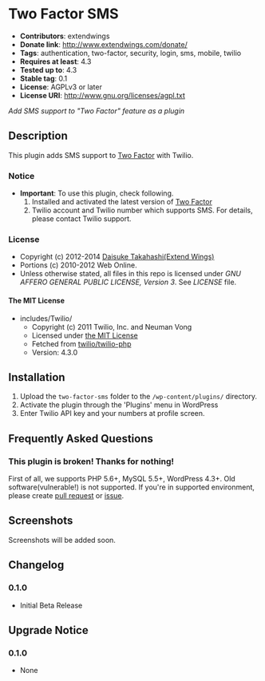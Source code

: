 # Two Factor SMS
* **Contributors**: extendwings
* **Donate link**: http://www.extendwings.com/donate/
* **Tags**: authentication, two-factor, security, login, sms, mobile, twilio
* **Requires at least**: 4.3
* **Tested up to**: 4.3
* **Stable tag**: 0.1
* **License**: AGPLv3 or later
* **License URI**: http://www.gnu.org/licenses/agpl.txt

*Add SMS support to "Two Factor" feature as a plugin*

## Description

This plugin adds SMS support to [Two Factor](https://wordpress.org/plugins/two-factor/) with Twilio.

### Notice
* **Important**: To use this plugin, check following.
	1. Installed and activated the latest version of [Two Factor](https://wordpress.org/plugins/two-factor/)
	2. Twilio account and Twilio number which supports SMS. For details, please contact Twilio support.

### License
* Copyright (c) 2012-2014 [Daisuke Takahashi(Extend Wings)](http://www.extendwings.com/)
* Portions (c) 2010-2012 Web Online.
* Unless otherwise stated, all files in this repo is licensed under *GNU AFFERO GENERAL PUBLIC LICENSE, Version 3*. See *LICENSE* file.

#### The MIT License
* includes/Twilio/
	* Copyright (c) 2011 Twilio, Inc. and Neuman Vong
	* Licensed under [the MIT License](https://raw.githubusercontent.com/twilio/twilio-php/9b83e2f1c480e3fb4e05a833b325c5afa43520fb/LICENSE)
	* Fetched from [twilio/twilio-php](https://github.com/twilio/twilio-php/)
	* Version: 4.3.0

## Installation

1. Upload the `two-factor-sms` folder to the `/wp-content/plugins/` directory.
2. Activate the plugin through the 'Plugins' menu in WordPress
3. Enter Twilio API key and your numbers at profile screen.

## Frequently Asked Questions

### This plugin is broken! Thanks for nothing!
First of all, we supports PHP 5.6+, MySQL 5.5+, WordPress 4.3+. Old software(vulnerable!) is not supported.
If you're in supported environment, please create [pull request](https://github.com/shield-9/two-factor-sms/compare/) or [issue](https://github.com/shield-9/two-factor-sms/issues/new).

## Screenshots

Screenshots will be added soon.

## Changelog

### 0.1.0
* Initial Beta Release

## Upgrade Notice

### 0.1.0
* None
